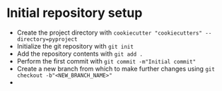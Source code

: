 # Initial repository setup


- Create the project directory with
  `cookiecutter "cookiecutters" --directory=pyproject`
- Initialize the git repository with `git init`
- Add the repository contents with `git add .`
- Perform the first commit with `git commit -m"Initial commit"`
- Create a new branch from which to make further changes using
  `git checkout -b"<NEW_BRANCH_NAME>"`
- 
